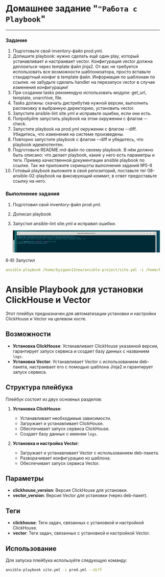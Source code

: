 # Домашнее задание "`"Работа с Playbook`"   

---

### Задание 

1) Подготовьте свой inventory-файл prod.yml.
2) Допишите playbook: нужно сделать ещё один play, который устанавливает и настраивает vector. Конфигурация vector должна деплоиться через template файл jinja2. От вас не требуется использовать все возможности шаблонизатора, просто вставьте стандартный конфиг в template файл. Информация по шаблонам по ссылке. не забудьте сделать handler на перезапуск vector в случае изменения конфигурации!  
3) При создании tasks рекомендую использовать модули: get_url, template, unarchive, file.  
4) Tasks должны: скачать дистрибутив нужной версии, выполнить распаковку в выбранную директорию, установить vector.  
5) Запустите ansible-lint site.yml и исправьте ошибки, если они есть.  
6) Попробуйте запустить playbook на этом окружении с флагом --check.  
7) Запустите playbook на prod.yml окружении с флагом --diff. Убедитесь, что изменения на системе произведены.  
8) Повторно запустите playbook с флагом --diff и убедитесь, что playbook идемпотентен.  
9) Подготовьте README.md-файл по своему playbook. В нём должно быть описано: что делает playbook, какие у него есть параметры и теги. Пример качественной документации ansible playbook по ссылке. Так же приложите скриншоты выполнения заданий №5-8  
10) Готовый playbook выложите в свой репозиторий, поставьте тег 08-ansible-02-playbook на фиксирующий коммит, в ответ предоставьте ссылку на него.


### Выполнение задания

1) Подготовил свой inventory-файл prod.yml.
2) Дописал playbook
5) Запустил ansible-lint site.yml и исправил ошибки.

   ![image.jpg](https://github.com/Byzgaev-I/Ansible-Playbook/blob/main/Снимок%20экрана%202024-10-14%20в%2004.51.58.png)

6-8) Запустил 

 ```yml
ansible-playbook /home/byzgaev12new/ansible-project/site.yml -i /home/byzgaev12new/ansible-project/prod.yml --diff
```

  


# Ansible Playbook для установки ClickHouse и Vector

Этот плейбук предназначен для автоматизации установки и настройки ClickHouse и Vector на целевом хосте.

## Возможности

- **Установка ClickHouse**: Устанавливает ClickHouse указанной версии, гарантирует запуск сервиса и создает базу данных с названием `logs`.
- **Установка Vector**: Устанавливает Vector с использованием deb-пакета, настраивает его с помощью шаблона Jinja2 и гарантирует запуск сервиса.

## Структура плейбука

Плейбук состоит из двух основных разделов:

1. **Установка ClickHouse**:
   - Устанавливает необходимые зависимости.
   - Загружает и устанавливает ClickHouse.
   - Обеспечивает запуск сервиса ClickHouse.
   - Создает базу данных с именем `logs`.

2. **Установка и настройка Vector**:
   - Загружает и устанавливает Vector с использованием deb-пакета.
   - Разворачивает конфигурацию из шаблона.
   - Обеспечивает запуск сервиса Vector.

## Параметры

- **clickhouse_version**: Версия ClickHouse для установки.
- **vector_version**: Версия Vector для установки (через deb-пакет).

## Теги

- **clickhouse**: Теги задач, связанных с установкой и настройкой ClickHouse.
- **vector**: Теги задач, связанных с установкой и настройкой Vector.

## Использование

Для запуска плейбука используйте следующую команду:

```bash
ansible-playbook site.yml -i prod.yml --diff
```
